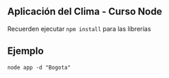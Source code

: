 ## Aplicación del Clima - Curso Node

Recuerden ejecutar ```npm install``` para las librerías

## Ejemplo

```
node app -d "Bogota"
```